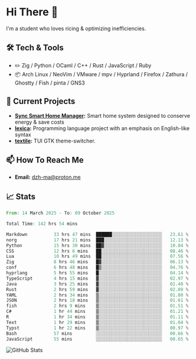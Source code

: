 # Hi There 👋
I'm a student who loves ricing & optimizing inefficiencies.
## 🛠️ Tech & Tools
- ✏️  Zig / Python / OCaml / C++ / Rust / JavaScript / Ruby
- 📦 Arch Linux / NeoVim / VMware / mpv / Hyprland / Firefox / Zathura / Ghostty / Fish / pinta / GNS3
## 🔭 Current Projects
- **[Sync Smart Home Manager](https://github.com/dzh-ma/sync):** Smart home system designed to conserve energy & save costs
- **[lexica](https://github.com/dzh-ma/lexica):** Programming language project with an emphasis on English-like syntax
- **[textile](https://github.com/dzh-ma/textile):** TUI GTK theme-switcher.
## 📫 How To Reach Me
- **Email:** [dzh-ma@proton.me](mailto:dzh-ma@proton.me)
## 📈 Stats
<!--START_SECTION:waka-->

```rust
From: 14 March 2025 - To: 09 October 2025

Total Time: 142 hrs 54 mins

Markdown          33 hrs 47 mins  ██████░░░░░░░░░░░░░░░░░░░   23.61 %
norg              17 hrs 21 mins  ███░░░░░░░░░░░░░░░░░░░░░░   12.13 %
Python            15 hrs 30 mins  ██▓░░░░░░░░░░░░░░░░░░░░░░   10.84 %
CSS               12 hrs 6 mins   ██░░░░░░░░░░░░░░░░░░░░░░░   08.46 %
Lua               10 hrs 49 mins  ██░░░░░░░░░░░░░░░░░░░░░░░   07.56 %
Zig               8 hrs 46 mins   █▓░░░░░░░░░░░░░░░░░░░░░░░   06.13 %
conf              6 hrs 48 mins   █▒░░░░░░░░░░░░░░░░░░░░░░░   04.76 %
hyprlang          5 hrs 55 mins   █░░░░░░░░░░░░░░░░░░░░░░░░   04.14 %
TypeScript        4 hrs 15 mins   ▓░░░░░░░░░░░░░░░░░░░░░░░░   02.97 %
Java              3 hrs 25 mins   ▓░░░░░░░░░░░░░░░░░░░░░░░░   02.40 %
Rust              2 hrs 59 mins   ▓░░░░░░░░░░░░░░░░░░░░░░░░   02.09 %
YAML              2 hrs 34 mins   ▒░░░░░░░░░░░░░░░░░░░░░░░░   01.80 %
JSON              2 hrs 18 mins   ▒░░░░░░░░░░░░░░░░░░░░░░░░   01.61 %
fish              2 hrs 9 mins    ▒░░░░░░░░░░░░░░░░░░░░░░░░   01.51 %
C#                1 hr 44 mins    ▒░░░░░░░░░░░░░░░░░░░░░░░░   01.21 %
R                 1 hr 34 mins    ▒░░░░░░░░░░░░░░░░░░░░░░░░   01.11 %
Text              1 hr 29 mins    ▒░░░░░░░░░░░░░░░░░░░░░░░░   01.04 %
Typst             1 hr 22 mins    ▒░░░░░░░░░░░░░░░░░░░░░░░░   00.97 %
Bash              57 mins         ░░░░░░░░░░░░░░░░░░░░░░░░░   00.66 %
JavaScript        55 mins         ░░░░░░░░░░░░░░░░░░░░░░░░░   00.65 %
```

<!--END_SECTION:waka-->

![GitHub Stats](https://github-readme-stats.vercel.app/api?username=dzh-ma&show_icons=true&theme=transparent)
